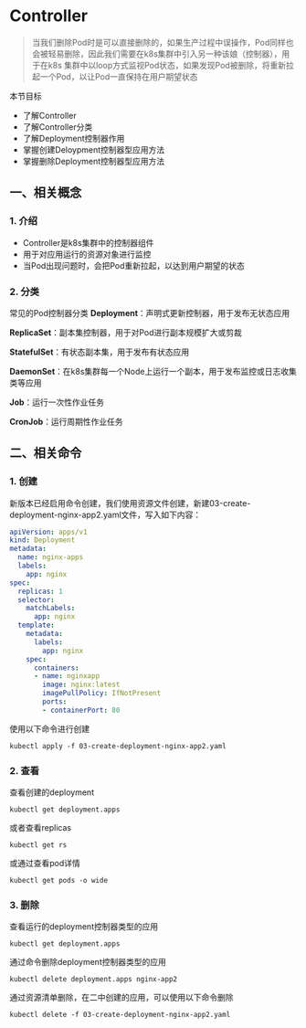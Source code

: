# Controller

> 当我们删除Pod时是可以直接删除的，如果生产过程中误操作，Pod同样也会被轻易删除，因此我们需要在k8s集群中引入另一种该娘（控制器），用于在k8s 集群中以loop方式监视Pod状态，如果发现Pod被删除，将重新拉起一个Pod，以让Pod一直保持在用户期望状态

本节目标
* 了解Controller
* 了解Controller分类
* 了解Deployment控制器作用
* 掌握创建Deloypment控制器型应用方法
* 掌握删除Deployment控制器型应用方法

## 一、相关概念
### 1. 介绍
* Controller是k8s集群中的控制器组件
* 用于对应用运行的资源对象进行监控
* 当Pod出现问题时，会把Pod重新拉起，以达到用户期望的状态

### 2. 分类
常见的Pod控制器分类
**Deployment**：声明式更新控制器，用于发布无状态应用

**ReplicaSet**：副本集控制器，用于对Pod进行副本规模扩大或剪裁

**StatefulSet**：有状态副本集，用于发布有状态应用

**DaemonSet**：在k8s集群每一个Node上运行一个副本，用于发布监控或日志收集类等应用

**Job**：运行一次性作业任务

**CronJob**：运行周期性作业任务

## 二、相关命令
### 1. 创建
新版本已经启用命令创建，我们使用资源文件创建，新建03-create-deployment-nginx-app2.yaml文件，写入如下内容：
```yaml
apiVersion: apps/v1
kind: Deployment
metadata:
  name: nginx-apps
  labels:
    app: nginx
spec:
  replicas: 1
  selector:
    matchLabels:
      app: nginx
  template:
    metadata:
      labels:
        app: nginx
    spec:
      containers:
      - name: nginxapp
        image: nginx:latest
        imagePullPolicy: IfNotPresent
        ports: 
        - containerPort: 80
```
使用以下命令进行创建
```
kubectl apply -f 03-create-deployment-nginx-app2.yaml
```

### 2. 查看
查看创建的deployment
```
kubectl get deployment.apps
```
或者查看replicas
```
kubectl get rs
```
或通过查看pod详情
```
kubectl get pods -o wide
```

### 3. 删除
查看运行的deployment控制器类型的应用
```
kubectl get deployment.apps
```

通过命令删除deployment控制器类型的应用
```
kubectl delete deployment.apps nginx-app2
```

通过资源清单删除，在二中创建的应用，可以使用以下命令删除
```
kubectl delete -f 03-create-deployment-nginx-app2.yaml
```
